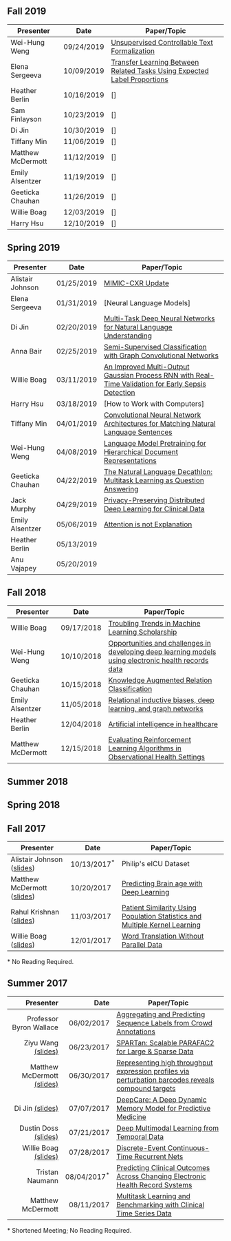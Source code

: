## Fall 2019

Presenter                            | Date                   | Paper/Topic
------------------------------------ | ---------------------- | ------------------------------------------------
Wei-Hung Weng                        | 09/24/2019             | [Unsupervised Controllable Text Formalization]
Elena Sergeeva                       | 10/09/2019             | [Transfer Learning Between Related Tasks Using Expected Label Proportions]
Heather Berlin                       | 10/16/2019             | []
Sam Finlayson                        | 10/23/2019             | []
Di Jin                               | 10/30/2019             | []
Tiffany Min                          | 11/06/2019             | [] 
Matthew McDermott                    | 11/12/2019             | []
Emily Alsentzer                      | 11/19/2019             | []
Geeticka Chauhan                     | 11/26/2019             | []
Willie Boag                          | 12/03/2019             | []
Harry Hsu                            | 12/10/2019             | []

[Unsupervised Controllable Text Formalization]: https://arxiv.org/pdf/1809.04556.pdf
[Transfer Learning Between Related Tasks Using Expected Label Proportions]: https://arxiv.org/pdf/1909.00430.pdf


## Spring 2019

Presenter                            | Date                   | Paper/Topic
------------------------------------ | ---------------------- | ------------------------------------------------
Alistair Johnson                     | 01/25/2019             | [MIMIC-CXR Update]
Elena Sergeeva                       | 01/31/2019             | [Neural Language Models]
Di Jin                               | 02/20/2019             | [Multi-Task Deep Neural Networks for Natural Language Understanding]
Anna Bair                            | 02/25/2019             | [Semi-Supervised Classification with Graph Convolutional Networks]
Willie Boag                          | 03/11/2019             | [An Improved Multi-Output Gaussian Process RNN with Real-Time Validation for Early Sepsis Detection]
Harry Hsu                            | 03/18/2019             | [How to Work with Computers] 
Tiffany Min                          | 04/01/2019             | [Convolutional Neural Network Architectures for Matching Natural Language Sentences]
Wei-Hung Weng                        | 04/08/2019             | [Language Model Pretraining for Hierarchical Document Representations]
Geeticka Chauhan                     | 04/22/2019             | [The Natural Language Decathlon: Multitask Learning as Question Answering]
Jack Murphy                          | 04/29/2019             | [Privacy-Preserving Distributed Deep Learning for Clinical Data]
Emily Alsentzer                      | 05/06/2019             | [Attention is not Explanation]
Heather Berlin                       | 05/13/2019             | 
Anu Vajapey                          | 05/20/2019             |

[MIMIC-CXR Update]: https://www.dropbox.com/s/wvtck1ygz2bsdlf/2019-01-25%20-%20MIMIC-CXR%20MEDG.pdf?dl=0
[Multi-Task Deep Neural Networks for Natural Language Understanding]: https://arxiv.org/abs/1901.11504
[Semi-Supervised Classification with Graph Convolutional Networks]: https://arxiv.org/pdf/1609.02907.pdf
[An Improved Multi-Output Gaussian Process RNN with Real-Time Validation for Early Sepsis Detection]: http://mucmd.org/CameraReadySubmissions/53%5CCameraReadySubmission%5CCR.pdf
[Convolutional Neural Network Architectures for Matching Natural Language Sentences]: https://papers.nips.cc/paper/5550-convolutional-neural-network-architectures-for-matching-natural-language-sentences
[Language Model Pretraining for Hierarchical Document Representations]: https://openreview.net/pdf?id=rygnfn0qF7
[The Natural Language Decathlon: Multitask Learning as Question Answering]: https://arxiv.org/abs/1806.08730
[Privacy-Preserving Distributed Deep Learning for Clinical Data]: https://arxiv.org/pdf/1812.01484.pdf
[Attention is not Explanation]: https://arxiv.org/abs/1902.10186

## Fall 2018

Presenter                            | Date                   | Paper/Topic
------------------------------------ | ---------------------- | ------------------------------------------------
Willie Boag                          | 09/17/2018             | [Troubling Trends in Machine Learning Scholarship]
Wei-Hung Weng                        | 10/10/2018             | [Opportunities and challenges in developing deep learning models using electronic health records data]
Geeticka Chauhan                     | 10/15/2018             | [Knowledge Augmented Relation Classification]
Emily Alsentzer                      | 11/05/2018             | [Relational inductive biases, deep learning, and graph networks]
Heather Berlin                       | 12/04/2018             | [Artificial intelligence in healthcare]
Matthew McDermott                    | 12/15/2018             | [Evaluating Reinforcement Learning Algorithms in Observational Health Settings]

[Troubling Trends in Machine Learning Scholarship]: https://arxiv.org/pdf/1807.03341.pdf
[Opportunities and challenges in developing deep learning models using electronic health records data]: https://academic.oup.com/jamia/advance-article/doi/10.1093/jamia/ocy068/5035024
[Knowledge Augmented Relation Classification]: http://aclweb.org/anthology/C18-1049
[Relational inductive biases, deep learning, and graph networks]: https://arxiv.org/abs/1806.01261
[Artificial intelligence in healthcare]: https://www.nature.com/articles/s41551-018-0305-z
[Evaluating Reinforcement Learning Algorithms in Observational Health Settings]: https://arxiv.org/pdf/1805.12298.pdf


## Summer 2018


## Spring 2018


## Fall 2017

Presenter                            | Date                   | Paper/Topic
------------------------------------ | ---------------------- | ------------------------------------------------
Alistair Johnson ([slides][1])       | 10/13/2017<sup>*</sup> | Philip's eICU Dataset
Matthew McDermott ([slides][2])      | 10/20/2017             | [Predicting Brain age with Deep Learning]
Rahul Krishnan ([slides][3])         | 11/03/2017             | [Patient Similarity Using Population Statistics and Multiple Kernel Learning]
Willie Boag ([slides][4])            | 12/01/2017             | [Word Translation Without Parallel Data]

\* No Reading Required.

[1]: ./_docs/reading_slides/Alistair_Johnson_eICU_10_13_2017.pdf
[2]: ./_docs/reading_slides/Matthew_McDermott_Predicting_Brain_Age_10-20-2017.pdf
[3]: ./_docs/reading_slides/Rahul_Krishnan_Patient_Similarity_with_Multiple_Kernel_Learning_11-03-2017.pdf
[4]: ./_docs/reading_slides/Willie_Boag_Unsupervised_Word_Translation_12-01-2017.pdf
[Predicting Brain age with Deep Learning]: https://arxiv.org/pdf/1612.02572.pdf
[Patient Similarity Using Population Statistics and Multiple Kernel Learning]: http://mucmd.org/CameraReadySubmissions/40%5CCameraReadySubmission%5Cpatient_similarity.pdf
[Word Translation Without Parallel Data]: https://arxiv.org/pdf/1710.04087.pdf


## Summer 2017

Presenter                          | Date                   | Paper/Topic
----------------------------------:| ----------------------:| -------------------------------------------------------------------
Professor Byron Wallace            | 06/02/2017             | [Aggregating and Predicting Sequence Labels from Crowd Annotations]
Ziyu Wang [(slides)][1]            | 06/23/2017             | [SPARTan: Scalable PARAFAC2 for Large & Sparse Data]
Matthew McDermott [(slides)][2]    | 06/30/2017             | [Representing high throughput expression profiles via perturbation barcodes reveals compound targets]
Di Jin [(slides)][3]               | 07/07/2017             | [DeepCare: A Deep Dynamic Memory Model for Predictive Medicine]
Dustin Doss [(slides)][4]          | 07/21/2017             | [Deep Multimodal Learning from Temporal Data]
Willie Boag [(slides)][5]          | 07/28/2017             | [Discrete-Event Continuous-Time Recurrent Nets]
Tristan Naumann                    | 08/04/2017<sup>\*</sup>| [Predicting Clinical Outcomes Across Changing Electronic Health Record Systems]
Matthew McDermott                  | 08/11/2017             | [Multitask Learning and Benchmarking with Clinical Time Series Data]

\* Shortened Meeting; No Reading Required.

[Aggregating and Predicting Sequence Labels from Crowd Annotations]: https://www.ischool.utexas.edu/~ml/papers/nguyen-acl17.pdf
[SPARTan: Scalable PARAFAC2 for Large & Sparse Data]: https://arxiv.org/pdf/1703.04219.pdf
[Representing high throughput expression profiles via perturbation barcodes reveals compound targets]: http://journals.plos.org/ploscompbiol/article?id=10.1371/journal.pcbi.1005335
[DeepCare: A Deep Dynamic Memory Model for Predictive Medicine]: https://arxiv.org/abs/1602.00357
[Deep Multimodal Learning from Temporal Data]: https://arxiv.org/pdf/1704.03152.pdf
[Discrete-Event Continuous-Time Recurrent Nets]: http://www.cs.colorado.edu/~mozer/Research/Selected%20Publications/reprints/MozerKazakovLindsey2017.pdf
[Predicting Clinical Outcomes Across Changing Electronic Health Record Systems]: http://www.kdd.org/kdd2017/papers/view/predicting-clinical-outcomes-across-changing-electronic-health-record-syste
[Multitask Learning and Benchmarking with Clinical Time Series Data]: https://arxiv.org/abs/1703.07771
[1]: ./_docs/reading_slides/Ziyu_Wang_SPARTan_06-23-2017.pdf
[2]: ./_docs/reading_slides/Matthew_McDermott_Perturbation_Barcodes_06-30-2017.pdf
[3]: ./_docs/reading_slides/Di_Jin_DeepCare_07-07-2017.pdf
[4]: ./_docs/reading_slides/Dustin_Doss_CorrRNN_07-21-2017.pdf
[5]: ./_docs/reading_slides/Willie_Boag_Continuous_Time_RNNs_07-28-2017.pdf
